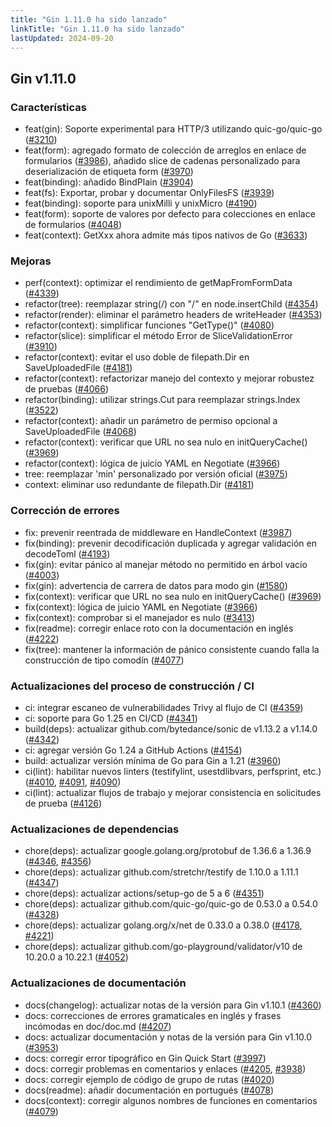 ```yaml
---
title: "Gin 1.11.0 ha sido lanzado"
linkTitle: "Gin 1.11.0 ha sido lanzado"
lastUpdated: 2024-09-20
---
```


## Gin v1.11.0

### Características

* feat(gin): Soporte experimental para HTTP/3 utilizando quic-go/quic-go ([#3210](https://github.com/gin-gonic/gin/pull/3210))
* feat(form): agregado formato de colección de arreglos en enlace de formularios ([#3986](https://github.com/gin-gonic/gin/pull/3986)), añadido slice de cadenas personalizado para deserialización de etiqueta form ([#3970](https://github.com/gin-gonic/gin/pull/3970))
* feat(binding): añadido BindPlain ([#3904](https://github.com/gin-gonic/gin/pull/3904))
* feat(fs): Exportar, probar y documentar OnlyFilesFS ([#3939](https://github.com/gin-gonic/gin/pull/3939))
* feat(binding): soporte para unixMilli y unixMicro ([#4190](https://github.com/gin-gonic/gin/pull/4190))
* feat(form): soporte de valores por defecto para colecciones en enlace de formularios ([#4048](https://github.com/gin-gonic/gin/pull/4048))
* feat(context): GetXxx ahora admite más tipos nativos de Go ([#3633](https://github.com/gin-gonic/gin/pull/3633))

### Mejoras

* perf(context): optimizar el rendimiento de getMapFromFormData ([#4339](https://github.com/gin-gonic/gin/pull/4339))
* refactor(tree): reemplazar string(/) con "/" en node.insertChild ([#4354](https://github.com/gin-gonic/gin/pull/4354))
* refactor(render): eliminar el parámetro headers de writeHeader ([#4353](https://github.com/gin-gonic/gin/pull/4353))
* refactor(context): simplificar funciones "GetType()" ([#4080](https://github.com/gin-gonic/gin/pull/4080))
* refactor(slice): simplificar el método Error de SliceValidationError ([#3910](https://github.com/gin-gonic/gin/pull/3910))
* refactor(context): evitar el uso doble de filepath.Dir en SaveUploadedFile ([#4181](https://github.com/gin-gonic/gin/pull/4181))
* refactor(context): refactorizar manejo del contexto y mejorar robustez de pruebas ([#4066](https://github.com/gin-gonic/gin/pull/4066))
* refactor(binding): utilizar strings.Cut para reemplazar strings.Index ([#3522](https://github.com/gin-gonic/gin/pull/3522))
* refactor(context): añadir un parámetro de permiso opcional a SaveUploadedFile ([#4068](https://github.com/gin-gonic/gin/pull/4068))
* refactor(context): verificar que URL no sea nulo en initQueryCache() ([#3969](https://github.com/gin-gonic/gin/pull/3969))
* refactor(context): lógica de juicio YAML en Negotiate ([#3966](https://github.com/gin-gonic/gin/pull/3966))
* tree: reemplazar 'min' personalizado por versión oficial ([#3975](https://github.com/gin-gonic/gin/pull/3975))
* context: eliminar uso redundante de filepath.Dir ([#4181](https://github.com/gin-gonic/gin/pull/4181))

### Corrección de errores

* fix: prevenir reentrada de middleware en HandleContext ([#3987](https://github.com/gin-gonic/gin/pull/3987))
* fix(binding): prevenir decodificación duplicada y agregar validación en decodeToml ([#4193](https://github.com/gin-gonic/gin/pull/4193))
* fix(gin): evitar pánico al manejar método no permitido en árbol vacío ([#4003](https://github.com/gin-gonic/gin/pull/4003))
* fix(gin): advertencia de carrera de datos para modo gin ([#1580](https://github.com/gin-gonic/gin/pull/1580))
* fix(context): verificar que URL no sea nulo en initQueryCache() ([#3969](https://github.com/gin-gonic/gin/pull/3969))
* fix(context): lógica de juicio YAML en Negotiate ([#3966](https://github.com/gin-gonic/gin/pull/3966))
* fix(context): comprobar si el manejador es nulo ([#3413](https://github.com/gin-gonic/gin/pull/3413))
* fix(readme): corregir enlace roto con la documentación en inglés ([#4222](https://github.com/gin-gonic/gin/pull/4222))
* fix(tree): mantener la información de pánico consistente cuando falla la construcción de tipo comodín ([#4077](https://github.com/gin-gonic/gin/pull/4077))

### Actualizaciones del proceso de construcción / CI

* ci: integrar escaneo de vulnerabilidades Trivy al flujo de CI ([#4359](https://github.com/gin-gonic/gin/pull/4359))
* ci: soporte para Go 1.25 en CI/CD ([#4341](https://github.com/gin-gonic/gin/pull/4341))
* build(deps): actualizar github.com/bytedance/sonic de v1.13.2 a v1.14.0 ([#4342](https://github.com/gin-gonic/gin/pull/4342))
* ci: agregar versión Go 1.24 a GitHub Actions ([#4154](https://github.com/gin-gonic/gin/pull/4154))
* build: actualizar versión mínima de Go para Gin a 1.21 ([#3960](https://github.com/gin-gonic/gin/pull/3960))
* ci(lint): habilitar nuevos linters (testifylint, usestdlibvars, perfsprint, etc.) ([#4010](https://github.com/gin-gonic/gin/pull/4010), [#4091](https://github.com/gin-gonic/gin/pull/4091), [#4090](https://github.com/gin-gonic/gin/pull/4090))
* ci(lint): actualizar flujos de trabajo y mejorar consistencia en solicitudes de prueba ([#4126](https://github.com/gin-gonic/gin/pull/4126))

### Actualizaciones de dependencias

* chore(deps): actualizar google.golang.org/protobuf de 1.36.6 a 1.36.9 ([#4346](https://github.com/gin-gonic/gin/pull/4346), [#4356](https://github.com/gin-gonic/gin/pull/4356))
* chore(deps): actualizar github.com/stretchr/testify de 1.10.0 a 1.11.1 ([#4347](https://github.com/gin-gonic/gin/pull/4347))
* chore(deps): actualizar actions/setup-go de 5 a 6 ([#4351](https://github.com/gin-gonic/gin/pull/4351))
* chore(deps): actualizar github.com/quic-go/quic-go de 0.53.0 a 0.54.0 ([#4328](https://github.com/gin-gonic/gin/pull/4328))
* chore(deps): actualizar golang.org/x/net de 0.33.0 a 0.38.0 ([#4178](https://github.com/gin-gonic/gin/pull/4178), [#4221](https://github.com/gin-gonic/gin/pull/4221))
* chore(deps): actualizar github.com/go-playground/validator/v10 de 10.20.0 a 10.22.1 ([#4052](https://github.com/gin-gonic/gin/pull/4052))

### Actualizaciones de documentación

* docs(changelog): actualizar notas de la versión para Gin v1.10.1 ([#4360](https://github.com/gin-gonic/gin/pull/4360))
* docs: correcciones de errores gramaticales en inglés y frases incómodas en doc/doc.md ([#4207](https://github.com/gin-gonic/gin/pull/4207))
* docs: actualizar documentación y notas de la versión para Gin v1.10.0 ([#3953](https://github.com/gin-gonic/gin/pull/3953))
* docs: corregir error tipográfico en Gin Quick Start ([#3997](https://github.com/gin-gonic/gin/pull/3997))
* docs: corregir problemas en comentarios y enlaces ([#4205](https://github.com/gin-gonic/gin/pull/4205), [#3938](https://github.com/gin-gonic/gin/pull/3938))
* docs: corregir ejemplo de código de grupo de rutas ([#4020](https://github.com/gin-gonic/gin/pull/4020))
* docs(readme): añadir documentación en portugués ([#4078](https://github.com/gin-gonic/gin/pull/4078))
* docs(context): corregir algunos nombres de funciones en comentarios ([#4079](https://github.com/gin-gonic/gin/pull/4079))
